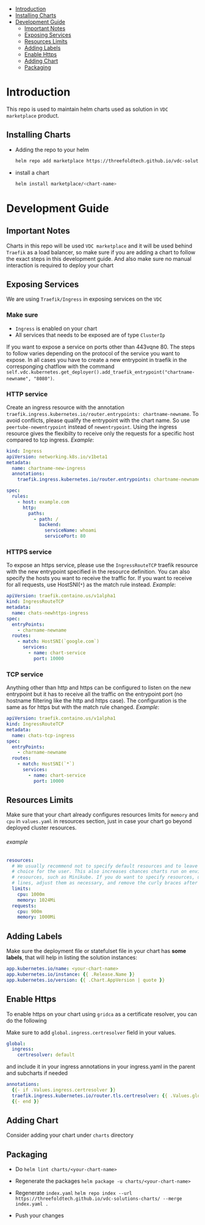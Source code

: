 - [Introduction](#Introduction)
- [Installing Charts](#Installing-Charts)
- [Development Guide](#Development-Guide)
  - [Important Notes](#Important-Notes)
  - [Exposing Services](#Exposing-Services)
  - [Resources Limits](#Resources-Limits)
  - [Adding Labels](#Adding-Labels)
  - [Enable Https](#Adding-Labels)
  - [Adding Chart](#Adding-Chart)
  - [Packaging](#Packaging)

# Introduction
This repo is used to maintain helm charts used as solution in `VDC marketplace` product.



## Installing Charts

-   Adding the repo to your helm 

    ```bash
    helm repo add marketplace https://threefoldtech.github.io/vdc-solutions-charts/
    ```
-   install a chart 

    ```bash
    helm install marketplace/<chart-name>
    ```

# Development Guide
## Important Notes
Charts in this repo will be used `VDC marketplace` and it will be used behind `Traefik` as a load balancer, so make sure if you are adding a chart to follow the exact steps in this development guide. And also make sure no manual interaction is required to deploy your chart

## Exposing Services
We are using `Traefik/Ingress` in exposing services on the `VDC`
### Make sure
- `Ingress` is enabled on your chart
- All services that needs to be exposed are of type `ClusterIp`

If you want to expose a service on ports other than 443vqne 80. The steps to follow varies depending on the protocol of the service you want to expose.
In all cases you have to create a new entrypoint in traefik in the corresponging chatflow with the command `self.vdc.kubernetes.get_deployer().add_traefik_entrypoint("chartname-newname", "8080")`.

### HTTP service
Create an ingress resource with the annotation `traefik.ingress.kubernetes.io/router.entrypoints: chartname-newname`. To avoid conflicts, please qualify the entrypoint with the chart name. So use `peertube-newentrypoint` instead of `newentrypoint`. Using the ingress resource gives the flexibilty to receive only the requests for a specific host compared to tcp ingress.
_Example_:
```yaml
kind: Ingress
apiVersion: networking.k8s.io/v1beta1
metadata:
  name: chartname-new-ingress
  annotations:
    traefik.ingress.kubernetes.io/router.entrypoints: chartname-newname

spec:
  rules:
    - host: example.com
      http:
        paths:
          - path: /
            backend:
              serviceName: whoami
              servicePort: 80
```
### HTTPS service
To expose an https service, please use the `IngressRouteTCP` traefik resource with the new entrypoint specified in the resource definition. You can also specify the hosts you want to receive the traffic for. If you want to receive for all requests, use HostSNI(`*`) as the match rule instead.
_Example_:
```yaml
apiVersion: traefik.containo.us/v1alpha1
kind: IngressRouteTCP
metadata:
  name: chats-newhttps-ingress
spec:
  entryPoints:
    - charname-newname
  routes:
    - match: HostSNI(`google.com`)
      services:
        - name: chart-service
          port: 10000
```
### TCP service
Anything other than http and https can be configured to listen on the new entrypoint but it has to receive all the traffic on the entrypoint port (no hostname filtering like the http and https case). The configuration is the same as for https but with the match rule changed.
_Example_:
```yaml
apiVersion: traefik.containo.us/v1alpha1
kind: IngressRouteTCP
metadata:
  name: chats-tcp-ingress
spec:
  entryPoints:
    - charname-newname
  routes:
    - match: HostSNI(`*`)
      services:
        - name: chart-service
          port: 10000
```
## Resources Limits

Make sure that your chart already configures resources limits for `memory` and `cpu` in `values.yaml` in resources section, just in case your chart go beyond deployed cluster resources.

###### example

```yaml
resources:
  # We usually recommend not to specify default resources and to leave this as a conscious
  # choice for the user. This also increases chances charts run on environments with little
  # resources, such as Minikube. If you do want to specify resources, uncomment the following
  # lines, adjust them as necessary, and remove the curly braces after 'resources:'.
  limits:
    cpu: 1000m
    memory: 1024Mi
  requests:
    cpu: 900m
    memory: 1000Mi
```
## Adding Labels
 Make sure the deployment file or statefulset file in your chart has **some labels**, that will help in listing the solution instances:
  ```yaml
  app.kubernetes.io/name: <your-chart-name>
  app.kubernetes.io/instance: {{ .Release.Name }}
  app.kubernetes.io/version: {{ .Chart.AppVersion | quote }}
  ```

## Enable Https
To enable https on your chart using `gridca` as a certificate resolver, you can do the following

Make sure to add `global.ingress.certresolver` field in your values.
  ```yaml
  global:
    ingress:
      certresolver: default
  ```
  and include it in your ingress annotations in your ingress.yaml in the parent and subcharts if needed
  ```yaml
  annotations:
    {{- if .Values.ingress.certresolver }}
    traefik.ingress.kubernetes.io/router.tls.certresolver: {{ .Values.global.ingress.certresolver }}
    {{- end }}
  ```

## Adding Chart
Consider adding your chart under `charts` directory


## Packaging

  

- Do `helm lint charts/<your-chart-name>`
- Regenerate the packages `helm package -u charts/<your-chart-name>`
- Regenerate `index.yaml` 
    `helm repo index --url https://threefoldtech.github.io/vdc-solutions-charts/ --merge index.yaml .`

- Push your changes